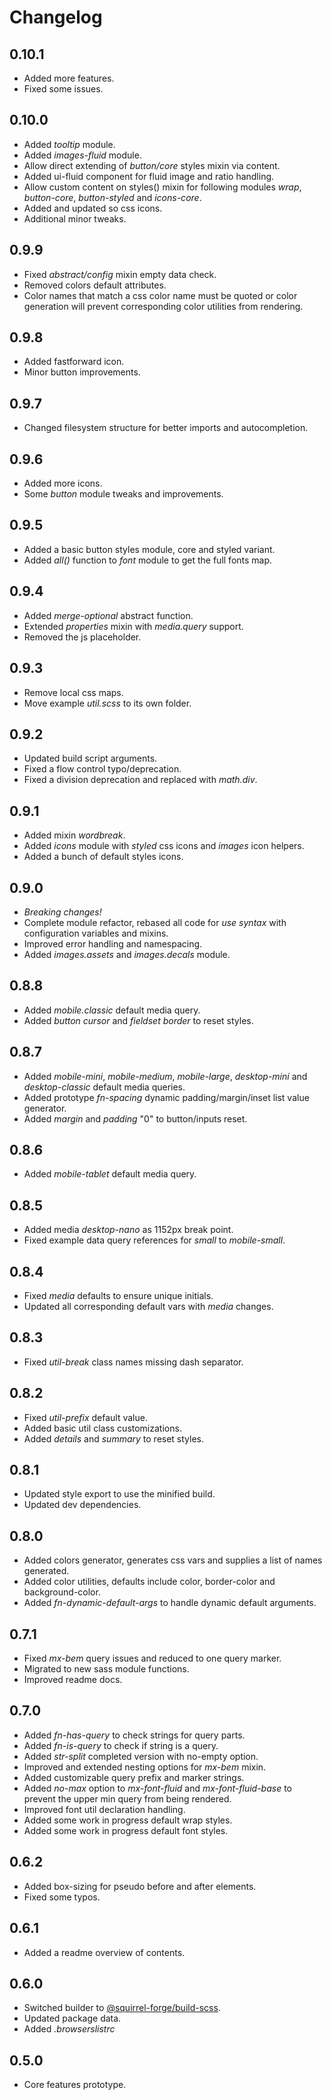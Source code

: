 # Changelog

## 0.10.1
 - Added more features.
 - Fixed some issues.

## 0.10.0
 - Added *tooltip* module.
 - Added *images-fluid* module.
 - Allow direct extending of *button/core* styles mixin via content.
 - Added ui-fluid component for fluid image and ratio handling.
 - Allow custom content on styles() mixin for following modules *wrap*, *button-core*, *button-styled* and *icons-core*.
 - Added and updated so css icons.
 - Additional minor tweaks.

## 0.9.9
 - Fixed *abstract/config* mixin empty data check.
 - Removed colors default attributes.
 - Color names that match a css color name must be quoted or color generation will prevent corresponding color utilities from rendering.

## 0.9.8
 - Added fastforward icon.
 - Minor button improvements.

## 0.9.7
 - Changed filesystem structure for better imports and autocompletion.

## 0.9.6
 - Added more icons.
 - Some *button* module tweaks and improvements.

## 0.9.5
 - Added a basic button styles module, core and styled variant.
 - Added *all()* function to *font* module to get the full fonts map.

## 0.9.4
 - Added *merge-optional* abstract function.
 - Extended *properties* mixin with *media.query* support.
 - Removed the js placeholder.

## 0.9.3
 - Remove local css maps.
 - Move example *util.scss* to its own folder.

## 0.9.2
 - Updated build script arguments.
 - Fixed a flow control typo/deprecation.
 - Fixed a division deprecation and replaced with *math.div*. 

## 0.9.1
 - Added mixin *wordbreak*.
 - Added *icons* module with *styled* css icons and *images* icon helpers.
 - Added a bunch of default styles icons.

## 0.9.0
 - *Breaking changes!*
 - Complete module refactor, rebased all code for *use syntax* with configuration variables and mixins.
 - Improved error handling and namespacing.
 - Added *images.assets* and *images.decals* module.

## 0.8.8
 - Added *mobile.classic* default media query.
 - Added *button cursor* and *fieldset border* to reset styles.

## 0.8.7
 - Added *mobile-mini*, *mobile-medium*, *mobile-large*, *desktop-mini* and *desktop-classic* default media queries.
 - Added prototype *fn-spacing* dynamic padding/margin/inset list value generator.
 - Added *margin* and *padding* "0" to button/inputs reset.

## 0.8.6
 - Added *mobile-tablet* default media query.

## 0.8.5
 - Added media *desktop-nano* as 1152px break point.
 - Fixed example data query references for *small* to *mobile-small*.

## 0.8.4
 - Fixed *media* defaults to ensure unique initials.
 - Updated all corresponding default vars with *media* changes.

## 0.8.3
 - Fixed *util-break* class names missing dash separator. 

## 0.8.2
 - Fixed *util-prefix* default value.
 - Added basic util class customizations.
 - Added *details* and *summary* to reset styles.

## 0.8.1
 - Updated style export to use the minified build.
 - Updated dev dependencies.

## 0.8.0
 - Added colors generator, generates css vars and supplies a list of names generated.
 - Added color utilities, defaults include color, border-color and background-color.
 - Added *fn-dynamic-default-args* to handle dynamic default arguments.

## 0.7.1
 - Fixed *mx-bem* query issues and reduced to one query marker.
 - Migrated to new sass module functions.
 - Improved readme docs.

## 0.7.0
 - Added *fn-has-query* to check strings for query parts.
 - Added *fn-is-query* to check if string is a query.
 - Added *str-split* completed version with no-empty option.
 - Improved and extended nesting options for *mx-bem* mixin.
 - Added customizable query prefix and marker strings.
 - Added *no-max* option to *mx-font-fluid* and *mx-font-fluid-base* to prevent the upper min query from being rendered.
 - Improved font util declaration handling.
 - Added some work in progress default wrap styles.
 - Added some work in progress default font styles.

## 0.6.2
 - Added box-sizing for pseudo before and after elements.
 - Fixed some typos.

## 0.6.1
 - Added a readme overview of contents.

## 0.6.0
 - Switched builder to [@squirrel-forge/build-scss](https://www.npmjs.com/package/@squirrel-forge/build-scss).
 - Updated package data.
 - Added *.browserslistrc*

## 0.5.0
 - Core features prototype.
